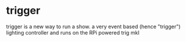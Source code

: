 # trigger
trigger is a new way to run a show. a very event based (hence "trigger") lighting controller and runs on the RPi powered trig mkI
